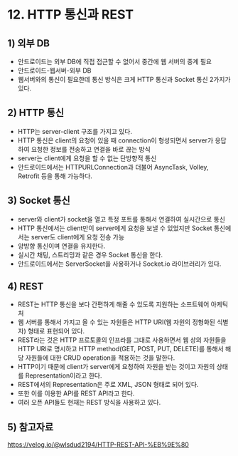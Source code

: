 # 12. HTTP 통신과 REST
## 1) 외부 DB
+ 안드로이드는 외부 DB에 직접 접근할 수 없어서 중간에 웹 서버의 중계 필요
+ 안드로이드-웹서버-외부 DB
+ 웹서버와의 통신이 필요한데 통신 방식은 크게 HTTP 통신과 Socket 통신 2가지가 있다.
## 2) HTTP 통신
+ HTTP는 server-client 구조를 가지고 있다.
+ HTTP 통신은 client의 요청이 있을 때 connection이 형성되면서 server가 응답하여 요청한 정보를 전송하고 연결을 바로 끊는 방식
+ server는 client에게 요청을 할 수 없는 단방향적 통신
+ 안드로이드에서는 HTTPURLConnection과 더불어 AsyncTask, Volley, Retrofit 등을 통해 가능하다.

## 3) Socket 통신
+ server와 client가 socket을 열고 특정 포트를 통해서 연결하여 실시간으로 통신
+ HTTP 통신에서는 client만이 server에게 요청을 보낼 수 있었지만 Socket 통신에서는 server도 client에게 요청 전송 가능
+ 양방향 통신이며 연결을 유지한다.
+ 실시간 채팅, 스트리밍과 같은 경우 Socket 통신을 한다.
+ 안드로이드에서는 ServerSocket을 사용하거나 Socket.io 라이브러리가 있다.

## 4) REST
+ REST는 HTTP 통신을 보다 간편하게 해줄 수 있도록 지원하는 소프트웨어 아케틱처
+ 웹 서버를 통해서 가지고 올 수 있는 자원들은 HTTP URI(웹 자원의 정형화된 식별자) 형태로 표현되어 있다.
+ REST라는 것은 HTTP 프로토콜의 인프라를 그대로 사용하면서 웹 상의 자원들을 HTTP URI로 명시하고 HTTP method(GET, POST, PUT, DELETE)를 통해서 해당 자원들에 대한 CRUD operation을 적용하는 것을 말한다.
+ HTTP이기 때문에 client가 server에게 요청하여 자원을 받는 것이고 자원의 상태를 Representation이라고 한다.
+ REST에서의 Representation은 주로 XML, JSON 형태로 되어 있다.
+ 또한 이를 이용한 API를 REST API라고 한다.
+ 여러 오픈 API들도 현재는 REST 방식을 사용하고 있다.

## 5) 참고자료
https://velog.io/@wlsdud2194/HTTP-REST-API-%EB%9E%80
